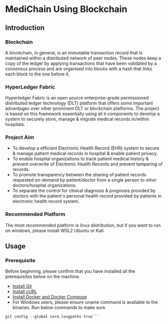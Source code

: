 # MediChain Using Blockchain
## Introduction
### Blockchain
A blockchain, in general, is an immutable transaction record that is maintained within a distributed network of peer nodes. These nodes keep a copy of the ledger by applying transactions that have been validated by a consensus process and are organised into blocks with a hash that links each block to the one before it.

### HyperLedger Fabric
Hyperledger Fabric is an open source enterprise-grade permissioned distributed ledger technology (DLT) platform that offers some important advantages over other prominent DLT or blockchain platforms. The project is based on this framework essentially using all it components to develop a system to securely store, manage & migrate medical records in/within hospitals.

### Project Aim
- To develop a efficient Electronic Health Record (EHR) system to secure & manage patient medical records in hospital & enable patient privacy.
- To enable hospital organizations to track patient medical history & prevent overwrite of Electronic Health Records and prevent tampering of records.
- To promote transparency between the sharing of patient records requested on-demand by patient/doctor from a single person to other doctors/hospital organizations.
- To separate the control for clinical diagnosis & prognosis provided by doctors with the patient's personal health record provided by patients in electronic health record system.

### Recommended Platform
The most recommended platform is linux distribution, but if you want to run on windows, please install WSL2 Ubuntu or Kali.

## Usage
### Prerequisite
Before beginning, please confirm that you have installed all the prerequisites below on the machine.
- [Install Git](https://hyperledger-fabric.readthedocs.io/en/release-2.2/prereqs.html#install-git)
- [Install cURL](https://hyperledger-fabric.readthedocs.io/en/release-2.2/prereqs.html#install-curl)
- [Install Docker and Docker Compose](https://hyperledger-fabric.readthedocs.io/en/release-2.2/prereqs.html#docker-and-docker-compose)
- For Windows users, please ensure uname command is available to the binaries. Run below commands to make sure.
```git config --global core.autocrlf false
git config --global core.longpaths true```
